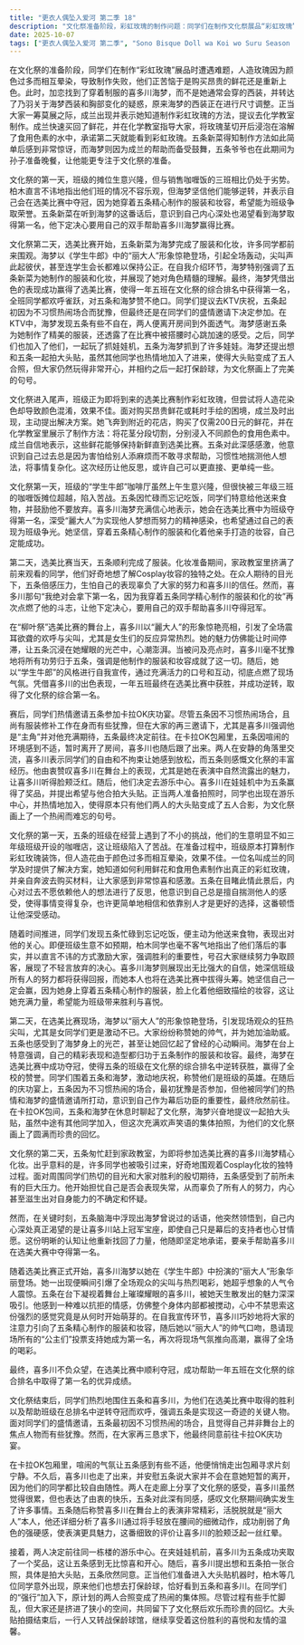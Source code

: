 ```yaml
---
title: "更衣人偶坠入爱河 第二季 18"
description: "文化祭准备阶段，彩虹玫瑰的制作问题：同学们在制作文化祭展品“彩虹玫瑰”时遇到困难，发现人造玫瑰因颜色过多而互相染色，导致制作失败，考虑是购买昂贵鲜花还是重新上色。文化祭准备阶段，海梦与加恋的对话：加恋找到喜多川海梦，询问她为何穿着制服而非西装，并转述了乃羽关于西装与胸部的困惑，得知海梦的西装正在调整尺寸。文化祭准备阶段，成兰提供帮助：成兰出现，表示自己知道制作彩虹玫瑰的方法，并提议在化学教室进行。制作彩虹玫瑰的挑战，成兰的解决方案：成兰带来了200日元的鲜花，并演示了如何通过切割花茎并将不同部分浸泡在食用色素中，来制作彩虹玫瑰。她保证这些鲜花可以坚持到选美比赛。制作彩虹玫瑰的挑战，五条的感激与自我反思：五条对成兰的帮助深表感谢，意识到自己之前因害怕给人添麻烦而不愿依赖他人。他反思自己总是擅自揣测对方心意，将事情复杂化，并觉得或许自己可以更单纯一些。文化祭第一天，班级营业状况：文化祭第一天，五条所在的班级生意不佳，落后于三班的咖喱店。文化祭第一天，同学间的互动与鼓励：同学们发现五条没吃饭，给他带来了食物，并鼓励他。柏木也直言不讳地表达了对胜利的渴望，激励大家继续努力揽客。文化祭第一天，海梦的决心：喜多川海梦表现出极强的自信，认为大家都很努力，她也将在选美比赛中获得第一名，因为她穿着五条精心制作的服装和妆容，这让她觉得自己一定会赢，并希望为班级带来胜利和幸福。选美比赛，比赛前夕的准备：文化祭第二天，五条赶到家政教室为喜多川化妆。许多同学也聚集到家政教室，好奇地观看Cosplay化妆过程。选美比赛，五条的心理压力：面对周围同学的围观和对胜利的期待，五条感到巨大的压力，担心自己会失败，辜负大家的努力，甚至开始产生自我怀疑。选美比赛，五条的觉醒与决心：在关键时刻，五条回想起海梦曾说的话，突然领悟到自己打心底里渴望让喜多川成为第一名，即便自己只是配角也无所谓。他坚定地宣誓，要用自己的双手让喜多川在选美比赛中拿下第一。选美比赛，喜多川海梦登场：喜多川海梦以“学生牛郎”丽大人的形象登台，引发全场观众的尖叫和热烈反响，其高人气令人震惊。选美比赛，五条的观察与感悟：五条观察着舞台上光彩夺目的喜多川，被她与生俱来的魅力所吸引，感受到一种无法违抗的、身体内部被搅乱般的心情，并思考这种感觉是从何时开始的。选美比赛，喜多川的自我宣传：在自我宣传环节，喜多川将焦点引向了五条制作的服装和妆容，并以“丽大人”的口吻，帅气地恳请在场的所有“公主”让她成为第一名，再次点燃了全场气氛。选美比赛，一年五班获胜：喜多川在选美比赛中顺利获胜，帮助一年五班在综合排名中取得第一名。文化祭后的庆祝活动，同学们的庆祝与邀请：同学们围绕着五条和喜多川，对他们的成功表示祝贺，并邀请五条参加卡拉OK庆功宴，强调他是逆转获胜的关键人物。文化祭后的庆祝活动，五条的犹豫与加入：五条起初因不习惯热闹的场合以及觉得自己并非主角而犹豫，但在同学们的再三邀请下，最终决定前往庆功宴。文化祭后的庆祝活动，卡拉OK与休息：在卡拉OK厅，五条因不适应喧闹而短暂外出休息。喜多川也随后出来，表示大家不会在意她短暂离开。文化祭后的庆祝活动，分享文化祭感受：两人在休息时交流文化祭的感受，喜多川表示虽然很累但也非常开心，五条也认同发生了许多事。文化祭后的庆祝活动，对喜多川表演的赞美：五条称赞喜多川的表演非常棒，就像丽大人一样，并详细分析了她通过肢体动作（例如把手放在腰部）来减少强硬感，使表演更具魅力的细节。文化祭后的庆祝活动，游乐中心与夹娃娃：两人随后前往游乐中心，喜多川在夹娃娃机上成功为五条夹到了一个奖品，让五条非常开心。文化祭后的庆祝活动，提议拍大头贴：喜多川提出想和五条拍合照，具体是拍大头贴，五条欣然同意。文化祭后的庆祝活动，和朋友们一起拍大头贴：柏木等同学也意外出现，并强行加入到两人的大头贴拍摄中，大家一起留下了文化祭后的欢乐回忆。文化祭后的庆祝活动，后续活动：大头贴拍摄后，一行人还一起去打了保龄球，继续享受着庆祝的时光。"
date: 2025-10-07
tags: ["更衣人偶坠入爱河 第二季", "Sono Bisque Doll wa Koi wo Suru Season 2", "202507"]
---
```


在文化祭的准备阶段，同学们在制作“彩虹玫瑰”展品时遭遇难题，人造玫瑰因为颜色过多而相互晕染，导致制作失败，他们正苦恼于是购买昂贵的鲜花还是重新上色。此时，加恋找到了穿着制服的喜多川海梦，而不是她通常会穿的西装，并转达了乃羽关于海梦西装和胸部变化的疑惑，原来海梦的西装正在进行尺寸调整。正当大家一筹莫展之际，成兰出现并表示她知道制作彩虹玫瑰的方法，提议去化学教室制作。成兰快速买回了鲜花，并在化学教室指导大家，将玫瑰茎切开后浸泡在溶解了食用色素的水中，承诺第二天就能看到彩虹玫瑰。五条新菜得知制作方法如此简单后感到非常惊讶，而海梦则因为成兰的帮助而备受鼓舞，五条爷爷也在此期间为孙子准备晚餐，让他能更专注于文化祭的准备。

文化祭的第一天，班级的摊位生意兴隆，但与销售咖喱饭的三班相比仍处于劣势。柏木直言不讳地指出他们班的情况不容乐观，但海梦坚信他们能够逆转，并表示自己会在选美比赛中夺冠，因为她穿着五条精心制作的服装和妆容，希望能为班级争取荣誉。五条新菜在听到海梦的这番话后，意识到自己内心深处也渴望看到海梦取得第一名，他下定决心要用自己的双手帮助喜多川海梦赢得比赛。

文化祭第二天，选美比赛开始，五条新菜为海梦完成了服装和化妆，许多同学都前来围观。海梦以《学生牛郎》中的“丽大人”形象惊艳登场，引起全场轰动，尖叫声此起彼伏，甚至连学生会长都难以保持公正。在自我介绍环节，海梦特别强调了五条新菜为她制作的服装和化妆，并展现了她对角色精髓的理解。最终，海梦凭借出色的表现成功赢得了选美比赛，使得一年五班在文化祭的综合排名中获得第一名，全班同学都欢呼雀跃，对五条和海梦赞不绝口。同学们提议去KTV庆祝，五条起初因为不习惯热闹场合而犹豫，但最终还是在同学们的盛情邀请下决定参加。在KTV中，海梦发现五条有些不自在，两人便离开房间到外面透气。海梦感谢五条为她制作了精美的服装，还透露了在比赛中被搭腰时心跳加速的感受。之后，同学们也加入了他们，一起玩了抓娃娃机，五条为海梦抓到了许多娃娃。海梦还提出想和五条一起拍大头贴，虽然其他同学也热情地加入了进来，使得大头贴变成了五人合照，但大家仍然玩得非常开心，并相约之后一起打保龄球，为文化祭画上了完美的句号。

文化祭进入尾声，班级正为即将到来的选美比赛制作彩虹玫瑰，但尝试将人造花染色却导致颜色混淆，效果不佳。面对购买昂贵鲜花或耗时手绘的困境，成兰及时出现，主动提出解决方案。她飞奔到附近的花店，购买了仅需200日元的鲜花，并在化学教室里展示了制作方法：将花茎分段切割，分别浸入不同颜色的食用色素中。成兰自信地表示，这些鲜花能够保持新鲜直到选美比赛。五条对此深感感激，他意识到自己过去总是因为害怕给别人添麻烦而不敢寻求帮助，习惯性地揣测他人想法，将事情复杂化。这次经历让他反思，或许自己可以更直接、更单纯一些。

文化祭第一天，班级的“学生牛郎”咖啡厅虽然上午生意兴隆，但很快被三年级三班的咖喱饭摊位超越，陷入苦战。五条因忙碌而忘记吃饭，同学们特意给他送来食物，并鼓励他不要放弃。喜多川海梦充满信心地表示，她会在选美比赛中为班级夺得第一名，深受“麗大人”为实现他人梦想而努力的精神感染，也希望通过自己的表现为班级争光。她坚信，穿着五条精心制作的服装和化着他亲手打造的妆容，自己定能成功。

第二天，选美比赛当天，五条顺利完成了服装。化妆准备期间，家政教室里挤满了前来观看的同学，他们好奇地想了解Cosplay妆容的独特之处。在众人期待的目光下，五条倍感压力，生怕自己的表现辜负了大家的努力和喜多川的信任。然而，喜多川那句“我绝对会拿下第一名，因为我穿着五条同学精心制作的服装和化的妆”再次点燃了他的斗志，让他下定决心，要用自己的双手帮助喜多川夺得冠军。

在“柳叶祭”选美比赛的舞台上，喜多川以“麗大人”的形象惊艳亮相，引发了全场震耳欲聋的欢呼与尖叫，尤其是女生们的反应异常热烈。她的魅力仿佛能让时间停滞，让五条沉浸在她耀眼的光芒中，心潮澎湃。当被问及亮点时，喜多川毫不犹豫地将所有功劳归于五条，强调是他制作的服装和妆容成就了这一切。随后，她以“学生牛郎”的风格进行自我宣传，通过充满活力的口号和互动，彻底点燃了现场气氛。凭借喜多川的出色表现，一年五班最终在选美比赛中获胜，并成功逆转，取得了文化祭的综合第一名。

赛后，同学们热情邀请五条参加卡拉OK庆功宴。尽管五条因不习惯热闹场合，且尚有服装修补工作在身而有些犹豫，但在大家的再三邀请下，尤其是喜多川强调他是“主角”并对他充满期待，五条最终决定前往。在卡拉OK包厢里，五条因喧闹的环境感到不适，暂时离开了房间，喜多川也随后跟了出来。两人在安静的角落里交流，喜多川表示同学们的自由和不拘束让她感到放松，而五条则感慨文化祭的丰富经历。他由衷赞叹喜多川在舞台上的表现，尤其是她在表演中自然流露出的魅力，让喜多川听得脸颊泛红。随后，他们决定去游乐中心。喜多川在娃娃机中为五条赢得了奖品，并提出希望与他合拍大头贴。正当两人准备拍照时，同学也出现在游乐中心，并热情地加入，使得原本只有他们两人的大头贴变成了五人合影，为文化祭画上了一个热闹而难忘的句号。

文化祭的第一天，五条的班级在经营上遇到了不小的挑战，他们的生意明显不如三年级班级开设的咖喱店，这让班级陷入了苦战。在准备过程中，班级原本打算制作彩虹玫瑰装饰，但人造花由于颜色过多而相互晕染，效果不佳。一位名叫成兰的同学及时提供了解决方案，她知道如何利用鲜花和食用色素制作出真正的彩虹玫瑰，并亲自奔波去购买材料，让大家感到非常惊喜和感激。五条在目睹此情此景后，内心对过去不愿依赖他人的想法进行了反思，他意识到自己总是擅自揣测他人的感受，使得事情变得复杂，也许更简单地相信和依靠别人才是更好的选择，这番顿悟让他深受感动。

随着时间推进，同学们发现五条忙碌到忘记吃饭，便主动为他送来食物，表现出对他的关心。即便班级生意不如预期，柏木同学也毫不客气地指出了他们落后的事实，并以直言不讳的方式激励大家，强调胜利的重要性，号召大家继续努力争取顾客，展现了不轻言放弃的决心。喜多川海梦则展现出无比强大的自信，她深信班级所有人的努力都将获得回报，而她本人也将在选美比赛中拔得头筹。她坚信自己一定会赢，因为她身上穿着五条精心制作的服装，脸上化着他细致描绘的妆容，这让她充满力量，希望能为班级带来胜利与喜悦。

第二天，在选美比赛现场，海梦以“丽大人”的形象惊艳登场，引发现场观众的狂热尖叫，尤其是女同学们更是激动不已。大家纷纷称赞她的帅气，并为她加油助威。五条也感受到了海梦身上的光芒，甚至让她回忆起了曾经的心动瞬间。海梦在台上特意强调，自己的精彩表现和造型都归功于五条制作的服装和妆容。最终，海梦在选美比赛中成功夺冠，使得五条的班级在文化祭的综合排名中逆转获胜，赢得了全校的赞誉。同学们围着五条和海梦，激动地庆祝，称赞他们是班级的英雄。在随后的庆功宴上，五条因为不习惯热闹的场合，最初犹豫是否参加，但他被同学们的热情和海梦的盛情邀请所打动，意识到自己作为幕后功臣的重要性，最终欣然前往。在卡拉OK包间，五条和海梦在休息时聊起了文化祭，海梦兴奋地提议一起拍大头贴，虽然中途有其他同学加入，但这次充满欢声笑语的集体拍照，为他们的文化祭画上了圆满而珍贵的回忆。

文化祭的第二天，五条匆忙赶到家政教室，为即将参加选美比赛的喜多川海梦精心化妆。出乎意料的是，许多同学也被吸引过来，好奇地围观着Cosplay化妆的独特过程。面对周围同学们热切的目光和大家对胜利的殷切期待，五条感受到了前所未有的巨大压力。他开始担忧自己是否会表现失常，从而辜负了所有人的努力，内心甚至滋生出对自身能力的不确定和怀疑。

然而，在关键时刻，五条脑海中浮现出海梦曾说过的话语，他突然领悟到，自己内心深处真正渴望的是让喜多川站上冠军宝座，即使自己只是幕后的支持者也心甘情愿。这份明晰的认知让他重新找回了力量，他随即坚定地承诺，要亲手帮助喜多川在选美大赛中夺得第一名。

随着选美比赛正式开始，喜多川海梦以她在《学生牛郎》中扮演的“丽大人”形象华丽登场。她一出现便瞬间引爆了全场观众的尖叫与热烈喝彩，她超乎想象的人气令人震惊。五条在台下凝视着舞台上璀璨耀眼的喜多川，被她天生散发出的魅力深深吸引。他感到一种难以抗拒的情感，仿佛整个身体内部都被搅动，心中不禁思索这份强烈的感觉究竟是从何时开始萌芽的。在自我宣传环节，喜多川巧妙地将大家的注意力引向了五条精心制作的服装和妆容，随后她以“丽大人”的帅气口吻，恳请现场所有的“公主们”投票支持她成为第一名，再次将现场气氛推向高潮，赢得了全场的喝彩。

最终，喜多川不负众望，在选美比赛中顺利夺冠，成功帮助一年五班在文化祭的综合排名中取得了第一名的优异成绩。

文化祭结束后，同学们热烈地围住五条和喜多川，为他们在选美比赛中取得的胜利以及帮助班级在总排名中逆转夺冠而欢呼，强调五条是实现这一奇迹的关键人物。面对同学们的盛情邀请，五条最初因不习惯热闹的场合，且觉得自己并非舞台上的焦点人物而有些犹豫。然而，在大家再三恳求下，他最终同意前往卡拉OK庆功宴。

在卡拉OK包厢里，喧闹的气氛让五条感到有些不适，他便悄悄走出包厢寻求片刻宁静。不久后，喜多川也走了出来，并安慰五条说大家并不会在意她短暂的离开，因为他们的同学都比较自由随性。两人在走廊上分享了文化祭的感受，喜多川虽然觉得很累，但也表达了由衷的快乐，五条对此深有同感，感叹文化祭期间确实发生了许多事情。五条随后称赞喜多川在舞台上的表演非常精彩，活脱脱就是“丽大人”本人，他还详细分析了喜多川通过将手轻放在腰间的细微动作，成功削弱了角色的强硬感，使表演更具魅力，这番细致的评价让喜多川的脸颊泛起一丝红晕。

接着，两人决定前往同一栋楼的游乐中心。在夹娃娃机前，喜多川为五条成功夹取了一个奖品，这让五条感到无比惊喜和开心。随后，喜多川提出想和五条拍一张合照，具体是拍大头贴，五条欣然同意。正当他们准备进入大头贴机器时，柏木等几位同学意外出现，原来他们也想去打保龄球，恰好看到五条和喜多川。在同学们的“强行”加入下，原计划的两人合照变成了热闹的集体照。尽管过程有些手忙脚乱，但大家还是挤进了狭小的空间，共同留下了文化祭后欢乐而珍贵的回忆。大头贴拍摄结束后，一行人又转战保龄球馆，继续享受着这份胜利的喜悦和友情的温馨。